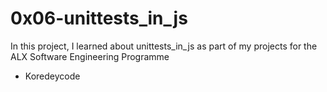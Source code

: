 # 0x06-unittests_in_js
In this project, I learned about unittests_in_js as part of my projects for the ALX Software Engineering Programme
* Koredeycode
